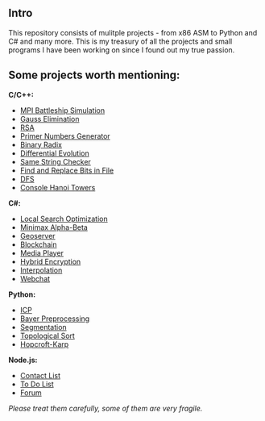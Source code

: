 ## Intro

This repository consists of mulitple projects - from x86 ASM to Python and C# and many more. This is my treasury of all the projects and small programs I have been working on since I found out my true passion.

## Some projects worth mentioning:
**C/C++:**
* [MPI Battleship Simulation](c_cpp_projects/MPI_battleship)
* [Gauss Elimination](c_cpp_projects/gauss_elimination)
* [RSA](c_cpp_projects/rsa)
* [Primer Numbers Generator](c_cpp_projects/prime_numbers_generator)
* [Binary Radix](c_cpp_projects/bin_radix)
* [Differential Evolution](c_cpp_projects/differential_evolution_std_thread)
* [Same String Checker](c_cpp_projects/same_string_checker)
* [Find and Replace Bits in File](c_cpp_projects/replace_find_bits)
* [DFS](c_cpp_projects/DFS)
* [Console Hanoi Towers](c_cpp_projects/hanoi__towers)

**C#:**
* [Local Search Optimization](dotnet_projects/local_search_algos)
* [Minimax Alpha-Beta](dotnet_projects/minimax_alpha_beta)
* [Geoserver](dotnet_projects/geoserver)
* [Blockchain](dotnet_projects/blockchain)
* [Media Player](dotnet_projects/media_player)
* [Hybrid Encryption](dotnet_projects/hybrid_encryption)
* [Interpolation](dotnet_projects/interpolation)
* [Webchat](dotnet_projects/webchat)

**Python:**
* [ICP](python_projects/computer_vision_ICP)
* [Bayer Preprocessing](python_projects/computer_vision_bayer)
* [Segmentation](python_projects/computer_vision_segmentation)
* [Topological Sort](python_projects/topo_sort)
* [Hopcroft-Karp](python_projects/hopcroft_karp)

**Node.js:**
* [Contact List](node_projects/simple_contact_list)
* [To Do List](node_projects/todo_list)
* [Forum](node_projects/forum)

*Please treat them carefully, some of them are very fragile.*
